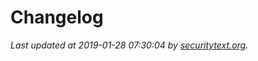 # Changelog

_Last updated at 2019-01-28 07:30:04 by [securitytext.org](https://securitytext.org)._
